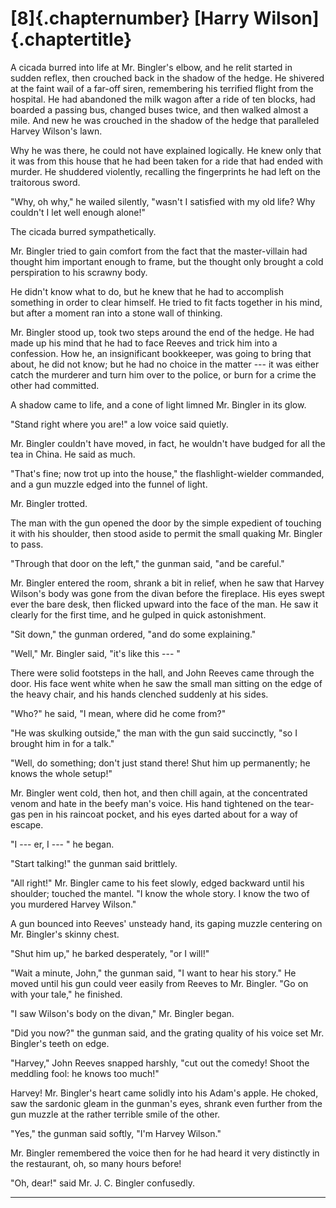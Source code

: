 # [8]{.chapternumber} [Harry Wilson]{.chaptertitle}

A cicada burred into life at Mr. Bingler's elbow, and he relit started in sudden reflex, then crouched back in the shadow of the hedge. He shivered at the faint wail of a far-off siren, remembering his terrified flight from the hospital. He had abandoned the milk wagon after a ride of ten blocks, had boarded a passing bus, changed buses twice, and then walked almost a mile. And new he was crouched in the shadow of the hedge that paralleled Harvey Wilson's lawn.

Why he was there, he could not have explained logically. He knew only that it was from this house that he had been taken for a ride that had ended with murder. He shuddered violently, recalling the fingerprints he had left on the traitorous sword.

"Why, oh why," he wailed silently, "wasn't I satisfied with my old life? Why couldn't I let well enough alone!"

The cicada burred sympathetically.

Mr. Bingler tried to gain comfort from the fact that the master-villain had thought him important enough to frame, but the thought only brought a cold perspiration to his scrawny body.

He didn't know what to do, but he knew that he had to accomplish something in order to clear himself. He tried to fit facts together in his mind, but after a moment ran into a stone wall of thinking.

Mr. Bingler stood up, took two steps around the end of the hedge. He had made up his mind that he had to face Reeves and trick him into a confession. How he, an insignificant bookkeeper, was going to bring that about, he did not know; but he had no choice in the matter --- it was either catch the murderer and turn him over to the police, or burn for a crime the other had committed.

A shadow came to life, and a cone of light limned Mr. Bingler in its glow.

"Stand right where you are!" a low voice said quietly.

Mr. Bingler couldn't have moved, in fact, he wouldn't have budged for all the tea in China. He said as much.

"That's fine; now trot up into the house," the flashlight-wielder commanded, and a gun muzzle edged into the funnel of light.

Mr. Bingler trotted.

The man with the gun opened the door by the simple expedient of touching it with his shoulder, then stood aside to permit the small quaking Mr. Bingler to pass.

"Through that door on the left," the gunman said, "and be careful."

Mr. Bingler entered the room, shrank a bit in relief, when he saw that Harvey Wilson's body was gone from the divan before the fireplace. His eyes swept ever the bare desk, then flicked upward into the face of the man. He saw it clearly for the first time, and he gulped in quick astonishment.

"Sit down," the gunman ordered, "and do some explaining."

"Well," Mr. Bingler said, "it's like this --- "

There were solid footsteps in the hall, and John Reeves came through the door. His face went white when he saw the small man sitting on the edge of the heavy chair, and his hands clenched suddenly at his sides.

"Who?" he said, "I mean, where did he come from?"

"He was skulking outside," the man with the gun said succinctly, "so I brought him in for a talk."

"Well, do something; don't just stand there! Shut him up permanently; he knows the whole setup!"

Mr. Bingler went cold, then hot, and then chill again, at the concentrated venom and hate in the beefy man's voice. His hand tightened on the tear-gas pen in his raincoat pocket, and his eyes darted about for a way of escape.

"I --- er, I --- " he began.

"Start talking!" the gunman said brittlely.

"All right!" Mr. Bingler came to his feet slowly, edged backward until his shoulder; touched the mantel. "I know the whole story. I know the two of you murdered Harvey Wilson."

A gun bounced into Reeves' unsteady hand, its gaping muzzle centering on Mr. Bingler's skinny chest.

"Shut him up," he barked desperately, "or I will!"

"Wait a minute, John," the gunman said, "I want to hear his story." He moved until his gun could veer easily from Reeves to Mr. Bingler. "Go on with your tale," he finished.

"I saw Wilson's body on the divan," Mr. Bingler began.

"Did you now?" the gunman said, and the grating quality of his voice set Mr. Bingler's teeth on edge.

"Harvey," John Reeves snapped harshly, "cut out the comedy! Shoot the meddling fool: he knows too much!"

Harvey! Mr. Bingler's heart came solidly into his Adam's apple. He choked, saw the sardonic gleam in the gunman's eyes, shrank even further from the gun muzzle at the rather terrible smile of the other.

"Yes," the gunman said softly, "I'm Harvey Wilson."

Mr. Bingler remembered the voice then for he had heard it very distinctly in the restaurant, oh, so many hours before!

"Oh, dear!" said Mr. J. C. Bingler confusedly.

<hr class="chapter-break" />
